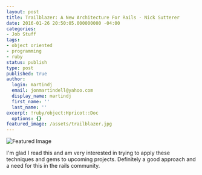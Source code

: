 ```yaml
---
layout: post
title: Trailblazer: A New Architecture For Rails - Nick Sutterer
date: 2016-01-26 20:50:05.000000000 -04:00
categories:
- Job Stuff
tags:
- object oriented
- programming
- ruby
status: publish
type: post
published: true
author:
  login: martindj
  email: jonmartindell@yahoo.com
  display_name: martindj
  first_name: ''
  last_name: ''
excerpt: !ruby/object:Hpricot::Doc
  options: {}
featured_image: /assets/trailblazer.jpg
---
```

![Featured Image]({{page.featured_image}})

I'm glad I read this and am very interested in trying to apply these techniques and gems to upcoming projects. Definitely a good approach and a need for this in the rails community.
